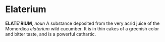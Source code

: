 # Elaterium

**ELATE'RIUM**, _noun_ A substance deposited from the very acrid juice of the Momordica _elaterium_ wild cucumber. It is in thin cakes of a greenish color and bitter taste, and is a powerful cathartic.